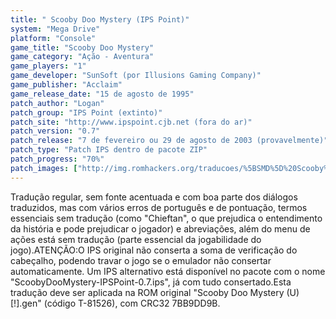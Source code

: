 ```yaml
---
title: " Scooby Doo Mystery (IPS Point)"
system: "Mega Drive"
platform: "Console"
game_title: "Scooby Doo Mystery"
game_category: "Ação - Aventura"
game_players: "1"
game_developer: "SunSoft (por Illusions Gaming Company)"
game_publisher: "Acclaim"
game_release_date: "15 de agosto de 1995"
patch_author: "Logan"
patch_group: "IPS Point (extinto)"
patch_site: "http://www.ipspoint.cjb.net (fora do ar)"
patch_version: "0.7"
patch_release: "7 de fevereiro ou 29 de agosto de 2003 (provavelmente)"
patch_type: "Patch IPS dentro de pacote ZIP"
patch_progress: "70%"
patch_images: ["http://img.romhackers.org/traducoes/%5BSMD%5D%20Scooby%20Doo%20Mystery%20-%20IPS%20Point%20-%201.png","http://img.romhackers.org/traducoes/%5BSMD%5D%20Scooby%20Doo%20Mystery%20-%20IPS%20Point%20-%202.png","http://img.romhackers.org/traducoes/%5BSMD%5D%20Scooby%20Doo%20Mystery%20-%20IPS%20Point%20-%203.png"]
---
```

Tradução regular, sem fonte acentuada e com boa parte dos diálogos traduzidos, mas com vários erros de português e de pontuação, termos essenciais sem tradução (como "Chieftan", o que prejudica o entendimento da história e pode prejudicar o jogador) e abreviações, além do menu de ações está sem tradução (parte essencial da jogabilidade do jogo).ATENÇÃO:O IPS original não conserta a soma de verificação do cabeçalho, podendo travar o jogo se o emulador não consertar automaticamente. Um IPS alternativo está disponível no pacote com o nome "ScoobyDooMystery-IPSPoint-0.7.ips", já com tudo consertado.Esta tradução deve ser aplicada na ROM original "Scooby Doo Mystery (U) [!].gen" (código T-81526), com CRC32 7BB9DD9B.